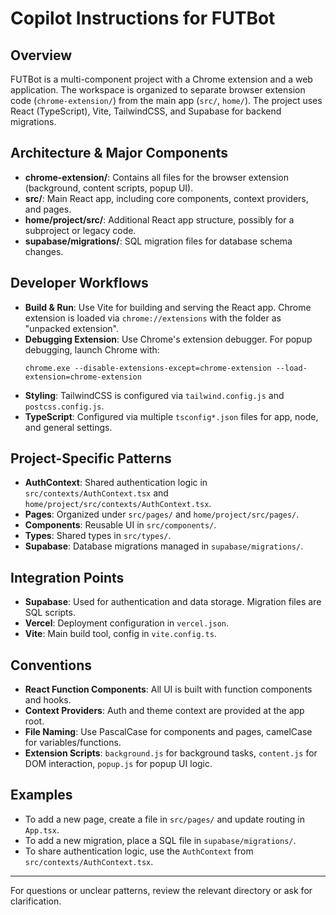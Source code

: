 # Copilot Instructions for FUTBot

## Overview
FUTBot is a multi-component project with a Chrome extension and a web application. The workspace is organized to separate browser extension code (`chrome-extension/`) from the main app (`src/`, `home/`). The project uses React (TypeScript), Vite, TailwindCSS, and Supabase for backend migrations.

## Architecture & Major Components
- **chrome-extension/**: Contains all files for the browser extension (background, content scripts, popup UI).
- **src/**: Main React app, including core components, context providers, and pages.
- **home/project/src/**: Additional React app structure, possibly for a subproject or legacy code.
- **supabase/migrations/**: SQL migration files for database schema changes.

## Developer Workflows
- **Build & Run**: Use Vite for building and serving the React app. Chrome extension is loaded via `chrome://extensions` with the folder as "unpacked extension".
- **Debugging Extension**: Use Chrome's extension debugger. For popup debugging, launch Chrome with:
  ```
  chrome.exe --disable-extensions-except=chrome-extension --load-extension=chrome-extension
  ```
- **Styling**: TailwindCSS is configured via `tailwind.config.js` and `postcss.config.js`.
- **TypeScript**: Configured via multiple `tsconfig*.json` files for app, node, and general settings.

## Project-Specific Patterns
- **AuthContext**: Shared authentication logic in `src/contexts/AuthContext.tsx` and `home/project/src/contexts/AuthContext.tsx`.
- **Pages**: Organized under `src/pages/` and `home/project/src/pages/`.
- **Components**: Reusable UI in `src/components/`.
- **Types**: Shared types in `src/types/`.
- **Supabase**: Database migrations managed in `supabase/migrations/`.

## Integration Points
- **Supabase**: Used for authentication and data storage. Migration files are SQL scripts.
- **Vercel**: Deployment configuration in `vercel.json`.
- **Vite**: Main build tool, config in `vite.config.ts`.

## Conventions
- **React Function Components**: All UI is built with function components and hooks.
- **Context Providers**: Auth and theme context are provided at the app root.
- **File Naming**: Use PascalCase for components and pages, camelCase for variables/functions.
- **Extension Scripts**: `background.js` for background tasks, `content.js` for DOM interaction, `popup.js` for popup UI logic.

## Examples
- To add a new page, create a file in `src/pages/` and update routing in `App.tsx`.
- To add a new migration, place a SQL file in `supabase/migrations/`.
- To share authentication logic, use the `AuthContext` from `src/contexts/AuthContext.tsx`.

---
For questions or unclear patterns, review the relevant directory or ask for clarification.
